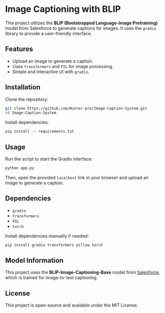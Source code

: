 # Image Captioning with BLIP

This project utilizes the **BLIP (Bootstrapped Language-Image Pretraining)** model from Salesforce to generate captions for images. It uses the `gradio` library to provide a user-friendly interface.

## Features

- Upload an image to generate a caption.
- Uses `transformers` and `PIL` for image processing.
- Simple and interactive UI with `gradio`.

## Installation

Clone the repository:

```sh
git clone https://github.com/Hunter-pro/Image-Caption-System.git
cd Image-Caption-System
```

Install dependencies:

```sh
pip install -r requirements.txt
```

## Usage

Run the script to start the Gradio interface:

```sh
python app.py
```

Then, open the provided `localhost` link in your browser and upload an image to generate a caption.

## Dependencies

- `gradio`
- `transformers`
- `PIL`
- `torch`

Install dependencies manually if needed:

```sh
pip install gradio transformers pillow torch
```


## Model Information

This project uses the **BLIP-Image-Captioning-Base** model from [Salesforce](https://huggingface.co/Salesforce/blip-image-captioning-base), which is trained for image-to-text captioning.

## License

This project is open-source and available under the MIT License.


